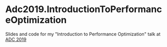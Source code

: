 # Adc2019.IntroductionToPerformanceOptimization
Slides and code for my "Introduction to Performance Optimization" talk at [ADC 2019](http://adc.ms/19/)
